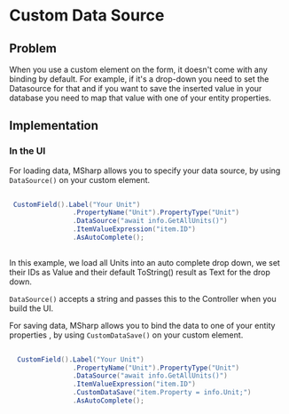 # Custom Data Source

## Problem

When you use a custom element on the form, it doesn't come with any binding by default. For example, if it's a drop-down you need to set the Datasource for that and if you want to save the inserted value in your database you need to map that value with one of your entity properties.

## Implementation

### In the UI

For loading data, MSharp allows you to specify your data source, by using `DataSource()` on your custom element. 

```csharp
 
 CustomField().Label("Your Unit")
                .PropertyName("Unit").PropertyType("Unit")
                .DataSource("await info.GetAllUnits()")
                .ItemValueExpression("item.ID")
                .AsAutoComplete();
                
```

In this example, we load all Units into an auto complete drop down, we set their IDs as Value and their default ToString() result as Text for the drop down.

`DataSource()` accepts a string and passes this to the Controller when you build the UI.
 


For saving data, MSharp allows you to bind the data to one of your entity properties , by using `CustomDataSave()` on your custom element. 

```csharp
 
  CustomField().Label("Your Unit")
                .PropertyName("Unit").PropertyType("Unit")
                .DataSource("await info.GetAllUnits()")
                .ItemValueExpression("item.ID")
                .CustomDataSave("item.Property = info.Unit;")
                .AsAutoComplete();
                
```


 
